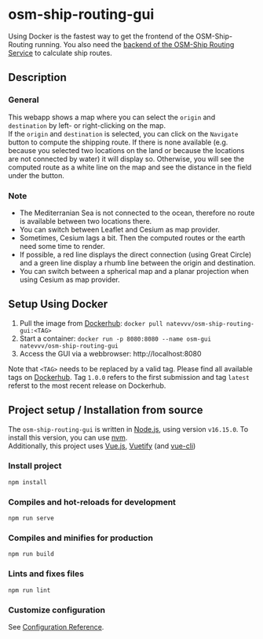 # osm-ship-routing-gui

Using Docker is the fastest way to get the frontend of the OSM-Ship-Routing running.
You also need the [backend of the OSM-Ship Routing Service](https://github.com/dmholtz/osm-ship-routing) to calculate ship routes.

## Description

### General

This webapp shows a map where you can select the `origin` and `destination` by left- or right-clicking on the map.\
If the `origin` and `destination` is selected, you can click on the `Navigate` button to compute the shipping route. If there is none available (e.g. because you selected two locations on the land or because the locations are not connected by water) it will display so. Otherwise, you will see the computed route as a white line on the map and see the distance in the field under the button.

### Note

-   The Mediterranian Sea is not connected to the ocean, therefore no route is available between two locations there.
-   You can switch between Leaflet and Cesium as map provider.
-   Sometimes, Cesium lags a bit. Then the computed routes or the earth need some time to render.
-   If possible, a red line displays the direct connection (using Great Circle) and a green line display a rhumb line between the origin and destination.
-   You can switch between a spherical map and a planar projection when using Cesium as map provider.

## Setup Using Docker

1. Pull the image from [Dockerhub](https://hub.docker.com/repository/docker/natevvv/osm-ship-routing-gui): `docker pull natevvv/osm-ship-routing-gui:<TAG>`
2. Start a container: `docker run -p 8080:8080 --name osm-gui natevvv/osm-ship-routing-gui`
3. Access the GUI via a webbrowser: http://localhost:8080

Note that `<TAG>` needs to be replaced by a valid tag. Please find all available tags on [Dockerhub](https://hub.docker.com/repository/docker/natevvv/osm-ship-routing-gui/tags?page=1&ordering=last_updated).
Tag `1.0.0` refers to the first submission and tag `latest` referst to the most recent release on Dockerhub.

## Project setup / Installation from source

The `osm-ship-routing-gui` is written in [Node.js](https://nodejs.org/en/), using version `v16.15.0`.
To install this version, you can use [nvm](https://github.com/nvm-sh/nvm).\
Additionally, this project uses [Vue.js](https://vuejs.org/guide/quick-start.html#with-build-tools), [Vuetify](https://vuetifyjs.com/en/getting-started/installation/) (and [vue-cli](https://cli.vuejs.org/guide/installation.html))

### Install project

```
npm install
```

### Compiles and hot-reloads for development

```
npm run serve
```

### Compiles and minifies for production

```
npm run build
```

### Lints and fixes files

```
npm run lint
```

### Customize configuration

See [Configuration Reference](https://cli.vuejs.org/config/).
